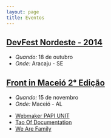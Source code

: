 ```yaml
---
layout: page
title: Eventos
---
```



## [DevFest Nordeste - 2014](http://2014.devfestne.com.br/)
* *Quando:* 18 de outubro
* *Onde:* Aracaju - SE

## [Front in Maceió 2° Edição](http://frontinmaceio.com.br/)
* *Quando:* 15 de novembro
* *Onde:* Maceió - AL

<ul>
  <li>
    <a href="/eventos/webmaker-papi-unit">Webmaker PAPI UNIT</a>
  </li>
  <li>
  <a href="/eventos/tao-of-documentation">Tao Of Documentation</a>
  </li>
  <li>
    <a href="/eventos/we-are-family">We Are Family</a>
  </li>
</ul>

